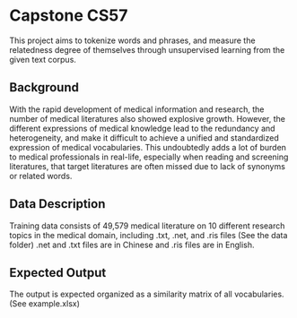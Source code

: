 # Capstone CS57

This project aims to tokenize words and phrases, and measure the relatedness degree of themselves through unsupervised learning from the given text corpus. 

## Background 

With the rapid development of medical information and research, the number of medical literatures also showed explosive growth. However, the different expressions of medical knowledge lead to the redundancy and heterogeneity, and make it difficult to achieve a unified and standardized expression of medical vocabularies. This undoubtedly adds a lot of burden to medical professionals in real-life, especially when reading and screening literatures, that target literatures are often missed due to lack of synonyms or related words.

## Data Description 

Training data consists of 49,579 medical literature on 10 different research topics in the medical domain, including .txt, .net, and .ris files (See the data folder) .net and .txt files are in Chinese and .ris files are in English.

## Expected Output

The output is expected organized as a similarity matrix of all vocabularies. (See example.xlsx)
